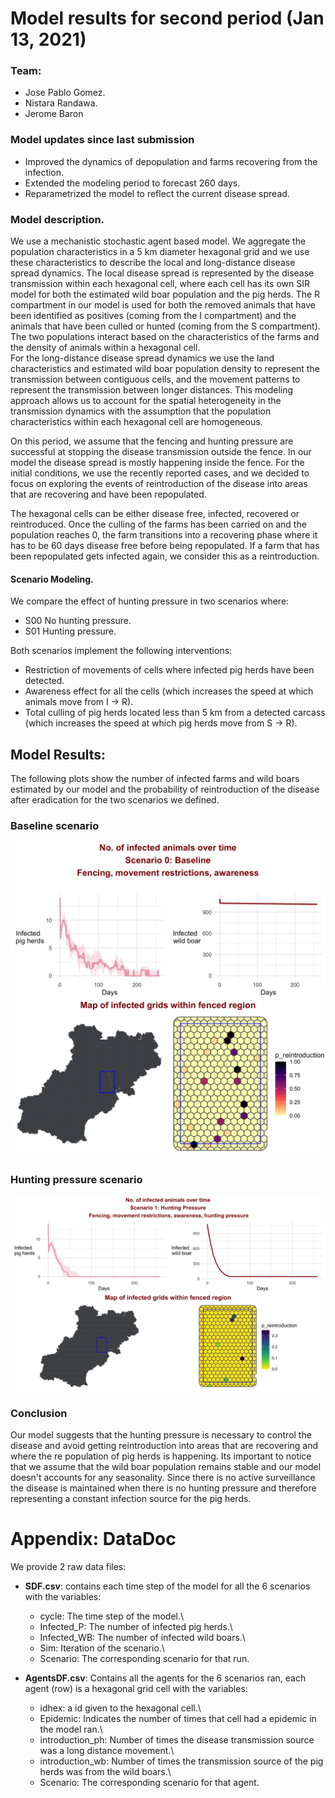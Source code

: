 # Model results for second period (Jan 13, 2021)

### Team:

-   Jose Pablo Gomez.
-   Nistara Randawa.
-   Jerome Baron

### Model updates since last submission
  
  - Improved the dynamics of depopulation and farms recovering from the infection.
  - Extended the modeling period to forecast 260 days.  
  - Reparametrized the model to reflect the current disease spread.

### Model description.

We use a mechanistic stochastic agent based model. We aggregate the population characteristics in a 5 km diameter hexagonal grid and we use these characteristics to describe the local and long-distance disease spread dynamics. The local disease spread is represented by the disease transmission within each hexagonal cell, where each cell has its own SIR model for both the estimated wild boar population and the pig herds. The R compartment in our model is used for both the removed animals that have been identified as positives (coming from the I compartment) and the animals that have been culled or hunted (coming from the S compartment). 
The two populations interact based on the characteristics of the farms and the density of animals within a hexagonal cell.\
For the long-distance disease spread dynamics we use the land characteristics and estimated wild boar population density to represent the transmission between contiguous cells, and the movement patterns to represent the transmission between longer distances. This modeling approach allows us to account for the spatial heterogeneity in the transmission dynamics with the assumption that the population characteristics within each hexagonal cell are homogeneous.

On this period, we assume that the fencing and hunting pressure are successful at stopping the disease transmission outside the fence. In our model the disease spread is mostly happening inside the fence. For the initial conditions, we use the recently reported cases, and we decided to focus on exploring the events of reintroduction of the disease into areas that are recovering and have been repopulated.

The hexagonal cells can be either disease free, infected, recovered or reintroduced. Once the culling of the farms has been carried on and the population reaches 0, the farm transitions into a recovering phase where it has to be 60 days disease free before being repopulated. If a farm that has been repopulated gets infected again, we consider this as a reintroduction.


#### Scenario Modeling.

We compare the effect of hunting pressure in two scenarios where:
  
  - S00 No hunting pressure.  
  - S01 Hunting pressure.  
  
Both scenarios implement the following interventions:
  
  - Restriction of movements of cells where infected pig herds have been detected.
  - Awareness effect for all the cells (which increases the speed at which animals move from I -> R). 
  - Total culling of pig herds located less than 5 km from a detected carcass (which increases the speed at which pig herds move from S -> R).  

## Model Results:

The following plots show the number of infected farms and wild boars estimated by our model and the probability of reintroduction of the disease after eradication for the two scenarios we defined.  

### Baseline scenario

![](fig_S0_infected-animals.png)

### Hunting pressure scenario

![](fig_S1_infected-animals.png)


### Conclusion

Our model suggests that the hunting pressure is necessary to control the disease and avoid getting reintroduction into areas that are recovering and where the re population of pig herds is happening. Its important to notice that we assume that the wild boar population remains stable and our model doesn't accounts for any seasonality. Since there is no active surveillance the disease is maintained when there is no hunting pressure and therefore representing a constant infection source for the pig herds.



# Appendix: DataDoc

We provide 2 raw data files:

-   **SDF.csv**: contains each time step of the model for all the 6 scenarios with the variables:

    -   cycle: The time step of the model.\
    -   Infected\_P: The number of infected pig herds.\
    -   Infected\_WB: The number of infected wild boars.\
    -   Sim: Iteration of the scenario.\
    -   Scenario: The corresponding scenario for that run.

-   **AgentsDF.csv**: Contains all the agents for the 6 scenarios ran, each agent (row) is a hexagonal grid cell with the variables:

    -   idhex: a id given to the hexagonal cell.\
    -   Epidemic: Indicates the number of times that cell had a epidemic in the model ran.\
    -   introduction\_ph: Number of times the disease transmission source was a long distance movement.\
    -   introduction\_wb: Number of times the transmission source of the pig herds was from the wild boars.\
    -   Scenario: The corresponding scenario for that agent.